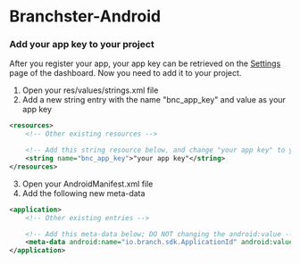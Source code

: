 Branchster-Android
==================

### Add your app key to your project

After you register your app, your app key can be retrieved on the [Settings](https://dashboard.branch.io/#/settings) page of the dashboard. Now you need to add it to your project.

1. Open your res/values/strings.xml file
2. Add a new string entry with the name "bnc_app_key" and value as your app key
```xml
<resources>
    <!-- Other existing resources -->

    <!-- Add this string resource below, and change "your app key" to your app key -->
    <string name="bnc_app_key">"your app key"</string>
</resources>
```

3. Open your AndroidManifest.xml file
4. Add the following new meta-data
```xml
<application>
    <!-- Other existing entries -->

    <!-- Add this meta-data below; DO NOT changing the android:value -->
    <meta-data android:name="io.branch.sdk.ApplicationId" android:value="@string/bnc_app_key" />
</application>
```
